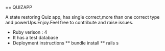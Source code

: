 == QUIZAPP

A state restoring  Quiz app, has single correct,more than one correct type and powerUps.Enjoy.Feel free to contribute and raise issues.


* Ruby verison : 4
* It has a test database
* Deployment instructions
** bundle install
** rails s

